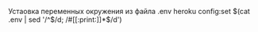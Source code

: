 Устаовка переменных окружения из файла .env
heroku config:set $(cat .env | sed '/^$/d; /#[[:print:]]\*$/d')
